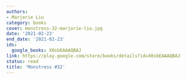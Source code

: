 ```yaml
---
authors:
- Marjorie Liu
category: books
cover: monstress-32-marjorie-liu.jpg
date: '2021-02-23'
end_date: '2021-02-23'
ids:
  google_books: X0sbEAAAQBAJ
link: https://play.google.com/store/books/details?id=X0sbEAAAQBAJ
status: read
title: 'Monstress #32'
---
```

